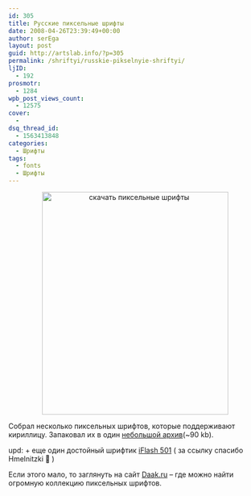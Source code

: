 ```yaml
---
id: 305
title: Русские пиксельные шрифты
date: 2008-04-26T23:39:49+00:00
author: serEga
layout: post
guid: http://artslab.info/?p=305
permalink: /shriftyi/russkie-pikselnyie-shriftyi/
ljID:
  - 192
prosmotr:
  - 1284
wpb_post_views_count:
  - 12575
cover:
  -
dsq_thread_id:
  - 1563413848
categories:
  - Шрифты
tags:
  - fonts
  - Шрифты
---
```

<p style="text-align: center;">
  <img class="aligncenter size-full wp-image-306" title="pix_fonts" src="http://artslab.info/wp-content/uploads/pix_fonts.gif" alt="скачать пиксельные шрифты" width="370" height="442" srcset="http://googledrive.com/host/0B9lHVSSSdxdxd0hjdUdmRzY3Tjg/pix_fonts.gif 370w, http://googledrive.com/host/0B9lHVSSSdxdxd0hjdUdmRzY3Tjg/pix_fonts-251x300.gif 251w" sizes="(max-width: 370px) 100vw, 370px" />
</p>

Собрал несколько пиксельных шрифтов, которые поддерживают кириллицу. Запаковал их в один <a href="http://www.box.net/shared/i26kfrls00" target="_blank">небольшой архив</a>(~90 kb).

upd: + еще один достойный шрифтик [iFlash 501](http://www.inils.ru/file/font/) ( за ссылку спасибо Hmelnitzki 🙂 )

Если этого мало, то заглянуть на сайт <a href="http://daak.ru/" target="_blank">Daak.ru</a> &#8211; где можно найти огромную коллекцию пиксельных шрифтов.